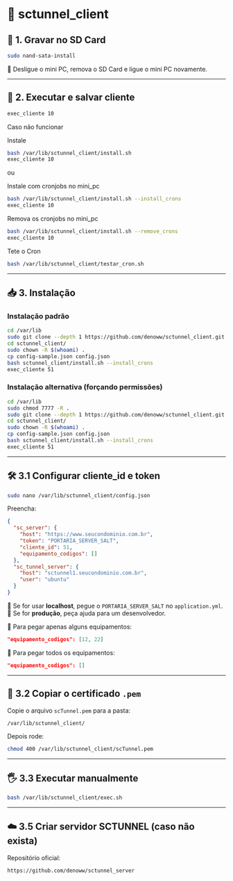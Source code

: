 # 📡 sctunnel_client

## 🧩 1. Gravar no SD Card

```bash
sudo nand-sata-install
```

🔌 Desligue o mini PC, remova o SD Card e ligue o mini PC novamente.


---

## 🔄 2. Executar e salvar cliente

```bash
exec_cliente 10
```


Caso não funcionar

Instale
```bash
bash /var/lib/sctunnel_client/install.sh
exec_cliente 10
```

ou

Instale com cronjobs no mini_pc
```bash
bash /var/lib/sctunnel_client/install.sh --install_crons
exec_cliente 10
```

Remova os cronjobs no mini_pc
```bash
bash /var/lib/sctunnel_client/install.sh --remove_crons
exec_cliente 10
```

Tete o Cron

```bash
bash /var/lib/sctunnel_client/testar_cron.sh
```


---

## 📥 3. Instalação

### Instalação padrão

```bash
cd /var/lib
sudo git clone --depth 1 https://github.com/denoww/sctunnel_client.git
cd sctunnel_client/
sudo chown -R $(whoami) .
cp config-sample.json config.json
bash sctunnel_client/install.sh --install_crons
exec_cliente 51
```

### Instalação alternativa (forçando permissões)

```bash
cd /var/lib
sudo chmod 7777 -R .
sudo git clone --depth 1 https://github.com/denoww/sctunnel_client.git
cd sctunnel_client/
sudo chown -R $(whoami) .
cp config-sample.json config.json
bash sctunnel_client/install.sh --install_crons
exec_cliente 51
```

---

## 🛠️ 3.1 Configurar cliente_id e token

```bash
sudo nano /var/lib/sctunnel_client/config.json
```

Preencha:

```json
{
  "sc_server": {
    "host": "https://www.seucondominio.com.br",
    "token": "PORTARIA_SERVER_SALT",
    "cliente_id": 51,
    "equipamento_codigos": []
  },
  "sc_tunnel_server": {
    "host": "sctunnel1.seucondominio.com.br",
    "user": "ubuntu"
  }
}
```

🔹 Se for usar **localhost**, pegue o `PORTARIA_SERVER_SALT` no `application.yml`.
🔹 Se for **produção**, peça ajuda para um desenvolvedor.

🎯 Para pegar apenas alguns equipamentos:

```json
"equipamento_codigos": [12, 22]
```

🎯 Para pegar todos os equipamentos:

```json
"equipamento_codigos": []
```


---

## 🔑 3.2 Copiar o certificado `.pem`

Copie o arquivo `scTunnel.pem` para a pasta:

```bash
/var/lib/sctunnel_client/
```

Depois rode:

```bash
chmod 400 /var/lib/sctunnel_client/scTunnel.pem
```

---

## 🖐️ 3.3 Executar manualmente

```bash
bash /var/lib/sctunnel_client/exec.sh
```

---



## ☁️ 3.5 Criar servidor SCTUNNEL (caso não exista)

Repositório oficial:

```
https://github.com/denoww/sctunnel_server
```
